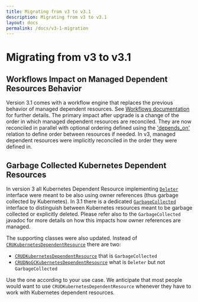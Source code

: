 ```yaml
---
title: Migrating from v3 to v3.1
description: Migrating from v3 to v3.1
layout: docs
permalink: /docs/v3-1-migration
---
```


# Migrating from v3 to v3.1

## Workflows Impact on Managed Dependent Resources Behavior

Version 3.1 comes with a workflow engine that replaces the previous behavior of managed dependent
resources.
See [Workflows documentation](https://javaoperatorsdk.io/docs/workflows) for further details.
The primary impact after upgrade is a change of the order in which managed dependent resources
are reconciled. They are now reconciled in parallel with optional ordering defined using the
['depends_on'](https://github.com/java-operator-sdk/java-operator-sdk/blob/df44917ef81725c10bbcb772ab7b434d511b13b9/operator-framework-core/src/main/java/io/javaoperatorsdk/operator/api/reconciler/dependent/Dependent.java#L23-L23)
relation to define order between resources if needed. In v3, managed dependent resources were
implicitly reconciled in the order they were defined in.

## Garbage Collected Kubernetes Dependent Resources

In version 3 all Kubernetes Dependent Resource
implementing [`Deleter`](https://github.com/java-operator-sdk/java-operator-sdk/blob/bd063ccb7d55c110e96f24d2a10860d10aedfdb6/operator-framework-core/src/main/java/io/javaoperatorsdk/operator/api/reconciler/dependent/Deleter.java#L13-L13)
interface were meant to be also using owner references (thus garbage collected by Kubernetes).
In 3.1 there is a
dedicated [`GarbageCollected`](https://github.com/java-operator-sdk/java-operator-sdk/blob/bd063ccb7d55c110e96f24d2a10860d10aedfdb6/operator-framework-core/src/main/java/io/javaoperatorsdk/operator/api/reconciler/dependent/GarbageCollected.java#L28-L28)
interface to distinguish between Kubernetes resources meant to be garbage collected or explicitly
deleted. Please refer also to the `GarbageCollected` javadoc for more details on how this
impacts how owner references are managed.

The supporting classes were also updated. Instead
of [`CRUKubernetesDependentResource`](https://github.com/java-operator-sdk/java-operator-sdk/blob/d99f65a736e9180e3f6de9a4239f80e47fc653fc/operator-framework-core/src/main/java/io/javaoperatorsdk/operator/processing/dependent/kubernetes/CRUKubernetesDependentResource.java)
there are two:

- [`CRUDKubernetesDependentResource`](https://github.com/java-operator-sdk/java-operator-sdk/blob/bd063ccb7d55c110e96f24d2a10860d10aedfdb6/operator-framework-core/src/main/java/io/javaoperatorsdk/operator/processing/dependent/kubernetes/CRUDKubernetesDependentResource.java)
  that is `GarbageCollected`
- [`CRUDNoGCKubernetesDependentResource`](https://github.com/java-operator-sdk/java-operator-sdk/blob/bd063ccb7d55c110e96f24d2a10860d10aedfdb6/operator-framework-core/src/main/java/io/javaoperatorsdk/operator/processing/dependent/kubernetes/CRUDNoGCKubernetesDependentResource.java)
  what is `Deleter` but not `GarbageCollected`

Use the one according to your use case. We anticipate that most people would want to use
`CRUDKubernetesDependentResource` whenever they have to work with Kubernetes dependent resources.